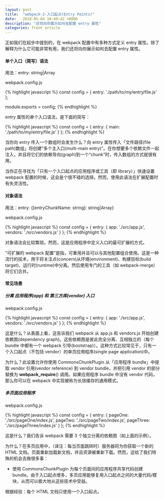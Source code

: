 ```yaml
---
layout: post
title:  "webpack-2-入口起点(Entry Points)"
date:   2018-05-04 10:49:42 +0800
description: "还将向你展示如何去配置 entry 属性"
categories: front article
---
```


正如我们在起步中提到的，在 webpack 配置中有多种方式定义 entry 属性。除了解释为什么它可能非常有用，我们还将向你展示如何去配置 entry 属性。

#### 单个入口（简写）语法

用法：entry: string|Array<string>

webpack.config.js

{% highlight javascript %}
const config = {
  entry: './path/to/my/entry/file.js'
};

module.exports = config;
{% endhighlight %}

entry 属性的单个入口语法，是下面的简写：

{% highlight javascript %}
const config = {
  entry: {
    main: './path/to/my/entry/file.js'
  }
};
{% endhighlight %}

  当你向 entry 传入一个数组时会发生什么？向 entry 属性传入「文件路径(file path)数组」将创建“多个主入口(multi-main entry)”。在你想要多个依赖文件一起注入，并且将它们的依赖导向(graph)到一个“chunk”时，传入数组的方式就很有用。

当你正在寻找为「只有一个入口起点的应用程序或工具（即 library）」快速设置 webpack 配置的时候，这会是个很不错的选择。然而，使用此语法在扩展配置时有失灵活性。

#### 对象语法

用法：entry: {[entryChunkName: string]: string|Array<string>}

webpack.config.js

{% highlight javascript %}
const config = {
  entry: {
    app: './src/app.js',
    vendors: './src/vendors.js'
  }
};
{% endhighlight %}

对象语法会比较繁琐。然而，这是应用程序中定义入口的最可扩展的方式。

  “可扩展的 webpack 配置”是指，可重用并且可以与其他配置组合使用。这是一种流行的技术，用于将关注点(concern)从环境(environment)、构建目标(build target)、运行时(runtime)中分离。然后使用专门的工具（如 webpack-merge）将它们合并。

#### 常见场景

##### 分离 应用程序(app) 和 第三方库(vendor) 入口

webpack.config.js

{% highlight javascript %}
const config = {
  entry: {
    app: './src/app.js',
    vendors: './src/vendors.js'
  }
};
{% endhighlight %}

这是什么？从表面上看，这告诉我们 webpack 从 app.js 和 vendors.js 开始创建依赖图(dependency graph)。这些依赖图是彼此完全分离、互相独立的（每个 bundle 中都有一个 webpack 引导(bootstrap)）。这种方式比较常见于，只有一个入口起点（不包括 vendor）的单页应用程序(single page application)中。

为什么？此设置允许你使用 CommonsChunkPlugin 从「应用程序 bundle」中提取 vendor 引用(vendor reference) 到 vendor bundle，并把引用 vendor 的部分替换为 __webpack_require__() 调用。如果应用程序 bundle 中没有 vendor 代码，那么你可以在 webpack 中实现被称为长效缓存的通用模式。

##### 多页面应用程序

webpack.config.js

{% highlight javascript %}
const config = {
  entry: {
    pageOne: './src/pageOne/index.js',
    pageTwo: './src/pageTwo/index.js',
    pageThree: './src/pageThree/index.js'
  }
};
{% endhighlight %}

这是什么？我们告诉 webpack 需要 3 个独立分离的依赖图（如上面的示例）。

为什么？在多页应用中，（译注：每当页面跳转时）服务器将为你获取一个新的 HTML 文档。页面重新加载新文档，并且资源被重新下载。然而，这给了我们特殊的机会去做很多事：

<ul>
	<li> 使用 CommonsChunkPlugin 为每个页面间的应用程序共享代码创建 bundle。由于入口起点增多，多页应用能够复用入口起点之间的大量代码/模块，从而可以极大地从这些技术中受益。 </li>
</ul>

  根据经验：每个 HTML 文档只使用一个入口起点。

